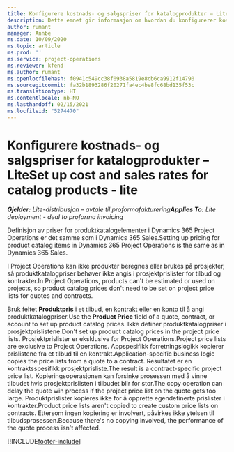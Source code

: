 ```yaml
---
title: Konfigurere kostnads- og salgspriser for katalogprodukter – Lite
description: Dette emnet gir informasjon om hvordan du konfigurerer kostnads- og salgssatser for varer i en produktkatalog.
author: rumant
manager: Annbe
ms.date: 10/09/2020
ms.topic: article
ms.prod: ''
ms.service: project-operations
ms.reviewer: kfend
ms.author: rumant
ms.openlocfilehash: f0941c549cc38f0938a5819e8cb6ca9912f14790
ms.sourcegitcommit: fa32b1893286f20271fa4ec4be8fc68bd135f53c
ms.translationtype: HT
ms.contentlocale: nb-NO
ms.lasthandoff: 02/15/2021
ms.locfileid: "5274470"
---
```

# <a name="set-up-cost-and-sales-rates-for-catalog-products---lite"></a><span data-ttu-id="a3e92-103">Konfigurere kostnads- og salgspriser for katalogprodukter – Lite</span><span class="sxs-lookup"><span data-stu-id="a3e92-103">Set up cost and sales rates for catalog products - lite</span></span>

<span data-ttu-id="a3e92-104">_**Gjelder:** Lite-distribusjon – avtale til proformafakturering_</span><span class="sxs-lookup"><span data-stu-id="a3e92-104">_**Applies To:** Lite deployment - deal to proforma invoicing_</span></span>


<span data-ttu-id="a3e92-105">Definisjon av priser for produktkatalogelementer i Dynamics 365 Project Operations er det samme som i Dynamics 365 Sales.</span><span class="sxs-lookup"><span data-stu-id="a3e92-105">Setting up pricing for product catalog items in Dynamics 365 Project Operations is the same as in Dynamics 365 Sales.</span></span>

<span data-ttu-id="a3e92-106">I Project Operations kan ikke produkter beregnes eller brukes på prosjekter, så produktkatalogpriser behøver ikke angis i prosjektprislister for tilbud og kontrakter.</span><span class="sxs-lookup"><span data-stu-id="a3e92-106">In Project Operations, products can't be estimated or used on projects, so product catalog prices don't need to be set on project price lists for quotes and contracts.</span></span>

<span data-ttu-id="a3e92-107">Bruk feltet **Produktpris** i et tilbud, en kontrakt eller en konto til å angi produktkatalogpriser.</span><span class="sxs-lookup"><span data-stu-id="a3e92-107">Use the **Product Price** field of a quote, contract, or account to set up product catalog prices.</span></span> <span data-ttu-id="a3e92-108">Ikke definer produktkatalogpriser i prosjektprislistene.</span><span class="sxs-lookup"><span data-stu-id="a3e92-108">Don't set up product catalog prices in the project price lists.</span></span> <span data-ttu-id="a3e92-109">Prosjektprislister er eksklusive for Project Operations.</span><span class="sxs-lookup"><span data-stu-id="a3e92-109">Project price lists are exclusive to Project Operations.</span></span> <span data-ttu-id="a3e92-110">Appspesifikk forretningslogikk kopierer prislistene fra et tilbud til en kontrakt.</span><span class="sxs-lookup"><span data-stu-id="a3e92-110">Application-specific business logic copies the price lists from a quote to a contract.</span></span> <span data-ttu-id="a3e92-111">Resultatet er en kontraktsspesifikk prosjektprisliste.</span><span class="sxs-lookup"><span data-stu-id="a3e92-111">The result is a contract-specific project price list.</span></span> <span data-ttu-id="a3e92-112">Kopieringsoperasjonen kan forsinke prosessen med å vinne tilbudet hvis prosjektprislisten i tilbudet blir for stor.</span><span class="sxs-lookup"><span data-stu-id="a3e92-112">The copy operation can delay the quote win process if the project price list on the quote gets too large.</span></span> <span data-ttu-id="a3e92-113">Produktprislister kopieres ikke for å opprette egendefinerte prislister i kontrakter.</span><span class="sxs-lookup"><span data-stu-id="a3e92-113">Product price lists aren't copied to create custom price lists on contracts.</span></span> <span data-ttu-id="a3e92-114">Ettersom ingen kopiering er involvert, påvirkes ikke ytelsen til tilbudsprosessen.</span><span class="sxs-lookup"><span data-stu-id="a3e92-114">Because there's no copying involved, the performance of the quote process isn't affected.</span></span>


[!INCLUDE[footer-include](../../includes/footer-banner.md)]